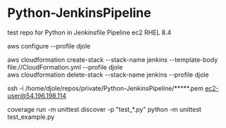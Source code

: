 # Python-JenkinsPipeline
test repo for Python in Jenkinsfile Pipeline ec2 RHEL 8.4

aws configure --profile djole

aws cloudformation create-stack --stack-name jenkins --template-body file://CloudFormation.yml --profile djole \
aws cloudformation delete-stack --stack-name jenkins --profile djole

ssh -i /home/djole/repos/private/Python-JenkinsPipeline/*****.pem ec2-user@54.196.198.114

coverage run -m unittest discover -p "test_*.py"
python -m unittest test_example.py